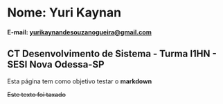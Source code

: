 # Nome: Yuri Kaynan

#### E-mail: yurikaynandesouzanogueira@gmail.com

## CT Desenvolvimento de Sistema - Turma I1HN - SESI Nova Odessa-SP

 Esta página tem como objetivo testar o **markdown**

~~Este texto foi taxado~~
